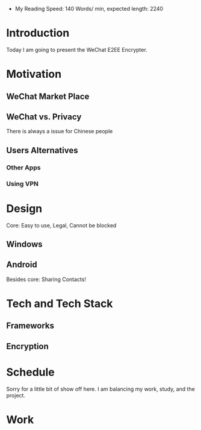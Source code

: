 - My Reading Speed: 140 Words/ min, expected length: 2240
# Introduction
Today I am going to present the WeChat E2EE Encrypter. 
# Motivation
## WeChat Market Place
## WeChat vs. Privacy
There is always a issue for Chinese people 
## Users Alternatives
### Other Apps
### Using VPN

# Design
Core: Easy to use, Legal, Cannot be blocked
## Windows
## Android
Besides core: Sharing Contacts! 
# Tech and Tech Stack
## Frameworks
## Encryption


# Schedule 
Sorry for a little bit of show off here. I am balancing my work, study, and the project. 

# Work